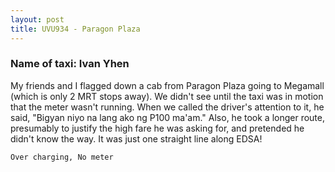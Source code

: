 ```yaml
---
layout: post
title: UVU934 - Paragon Plaza
---
```


### Name of taxi: Ivan Yhen

My friends and I flagged down a cab from Paragon Plaza going to Megamall (which is only 2 MRT stops away). We didn't see until the taxi was in motion that the meter wasn't running. When we called the driver's attention to it, he said, "Bigyan niyo na lang ako ng P100 ma'am." Also, he took a longer route, presumably to justify the high fare he was asking for, and pretended he didn't know the way. It was just one straight line along EDSA!

```Over charging, No meter```
